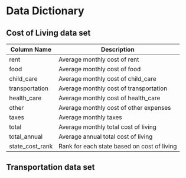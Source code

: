 # Data Dictionary

## Cost of Living data set

| Column Name | Description |
|-----|------|
| rent | Average monthly cost of rent |
| food | Average monthly cost of food |
| child_care | Average monthly cost of child_care |
| transportation | Average monthly cost of transportation |
| health_care | Average monthly cost of health_care |
| other | Average monthly cost of other expenses |
| taxes | Average monthly taxes |
| total | Average monthly total cost of living |
| total_annual | Average annual total cost of living |
| state_cost_rank | Rank for each state based on cost of living |





## Transportation data set
